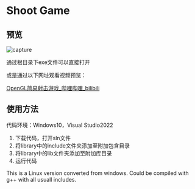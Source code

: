 # Shoot Game

## 预览

![capture](capture.png)

通过根目录下exe文件可以直接打开

或是通过以下网址观看视频预览：

[OpenGL简易射击游戏_哔哩哔哩_bilibili](https://www.bilibili.com/video/BV1ca411Q7rF?vd_source=00267fad6fd11d2bde4476aea0c8689d)

## 使用方法

代码环境：Windows10，Visual Studio2022

1. 下载代码，打开sln文件
2. 将library中的include文件夹添加至附加包含目录
3. 将library中的lib文件夹添加至附加库目录
4. 运行代码

This is a Linux version converted from windows.
Could be compiled with g++ with all usuall
includes.


